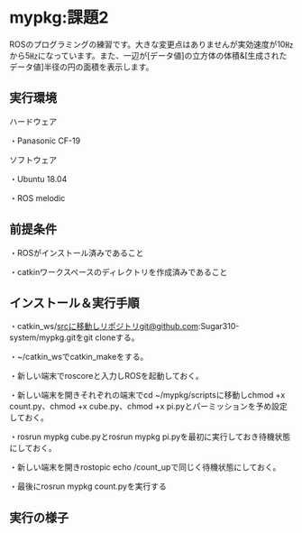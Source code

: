 # mypkg:課題2
ROSのプログラミングの練習です。大きな変更点はありませんが実効速度が10㎐から5㎐になっています。また、一辺が[データ値]の立方体の体積&[生成されたデータ値]半径の円の面積を表示します。

## 実行環境

ハードウェア

・Panasonic CF-19


ソフトウェア

・Ubuntu 18.04

・ROS melodic

## 前提条件

・ROSがインストール済みであること

・catkinワークスペースのディレクトリを作成済みであること

## インストール＆実行手順

・catkin_ws/srcに移動しリポジトリgit@github.com:Sugar310-system/mypkg.gitをgit cloneする。

・~/catkin_wsでcatkin_makeをする。

・新しい端末でroscoreと入力しROSを起動しておく。

・新しい端末を開きそれぞれの端末でcd ~/mypkg/scriptsに移動しchmod +x count.py、chmod +x cube.py、chmod +x pi.pyとパーミッションを予め設定しておく。

・rosrun mypkg cube.pyとrosrun mypkg pi.pyを最初に実行しておき待機状態にしておく。

・新しい端末を開きrostopic echo /count_upで同じく待機状態にしておく。

・最後にrosrun mypkg count.pyを実行する

## 実行の様子


